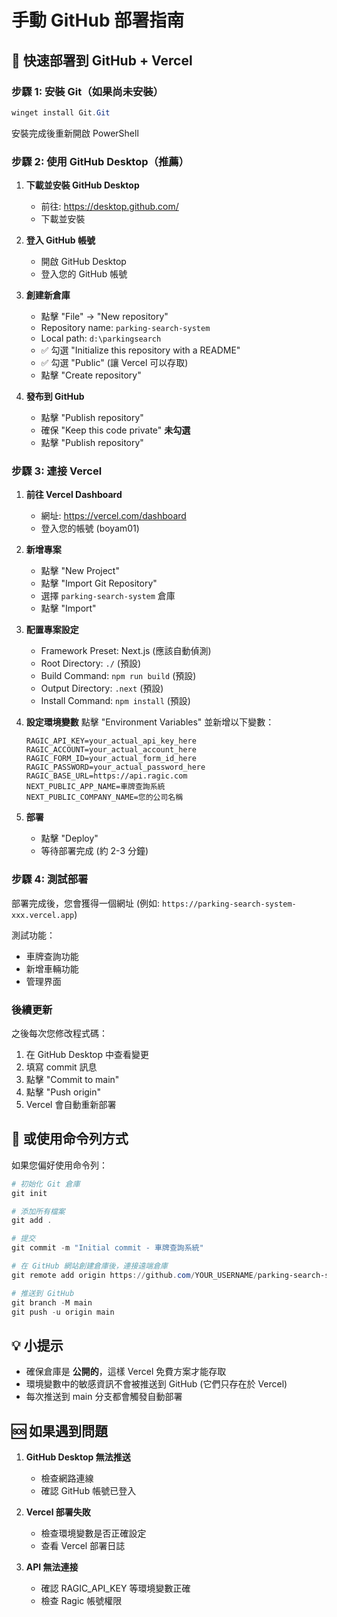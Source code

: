# 手動 GitHub 部署指南

## 🚀 快速部署到 GitHub + Vercel

### 步驟 1: 安裝 Git（如果尚未安裝）
```powershell
winget install Git.Git
```
安裝完成後重新開啟 PowerShell

### 步驟 2: 使用 GitHub Desktop（推薦）

1. **下載並安裝 GitHub Desktop**
   - 前往: https://desktop.github.com/
   - 下載並安裝

2. **登入 GitHub 帳號**
   - 開啟 GitHub Desktop
   - 登入您的 GitHub 帳號

3. **創建新倉庫**
   - 點擊 "File" → "New repository"
   - Repository name: `parking-search-system`
   - Local path: `d:\parkingsearch`
   - ✅ 勾選 "Initialize this repository with a README"
   - ✅ 勾選 "Public" (讓 Vercel 可以存取)
   - 點擊 "Create repository"

4. **發布到 GitHub**
   - 點擊 "Publish repository"
   - 確保 "Keep this code private" **未勾選**
   - 點擊 "Publish repository"

### 步驟 3: 連接 Vercel

1. **前往 Vercel Dashboard**
   - 網址: https://vercel.com/dashboard
   - 登入您的帳號 (boyam01)

2. **新增專案**
   - 點擊 "New Project"
   - 點擊 "Import Git Repository"
   - 選擇 `parking-search-system` 倉庫
   - 點擊 "Import"

3. **配置專案設定**
   - Framework Preset: Next.js (應該自動偵測)
   - Root Directory: `./` (預設)
   - Build Command: `npm run build` (預設)
   - Output Directory: `.next` (預設)
   - Install Command: `npm install` (預設)

4. **設定環境變數**
   點擊 "Environment Variables" 並新增以下變數：
   
   ```
   RAGIC_API_KEY=your_actual_api_key_here
   RAGIC_ACCOUNT=your_actual_account_here
   RAGIC_FORM_ID=your_actual_form_id_here
   RAGIC_PASSWORD=your_actual_password_here
   RAGIC_BASE_URL=https://api.ragic.com
   NEXT_PUBLIC_APP_NAME=車牌查詢系統
   NEXT_PUBLIC_COMPANY_NAME=您的公司名稱
   ```

5. **部署**
   - 點擊 "Deploy"
   - 等待部署完成 (約 2-3 分鐘)

### 步驟 4: 測試部署

部署完成後，您會獲得一個網址 (例如: `https://parking-search-system-xxx.vercel.app`)

測試功能：
- 車牌查詢功能
- 新增車輛功能
- 管理界面

### 後續更新

之後每次您修改程式碼：
1. 在 GitHub Desktop 中查看變更
2. 填寫 commit 訊息
3. 點擊 "Commit to main"
4. 點擊 "Push origin"
5. Vercel 會自動重新部署

## 🔧 或使用命令列方式

如果您偏好使用命令列：

```powershell
# 初始化 Git 倉庫
git init

# 添加所有檔案
git add .

# 提交
git commit -m "Initial commit - 車牌查詢系統"

# 在 GitHub 網站創建倉庫後，連接遠端倉庫
git remote add origin https://github.com/YOUR_USERNAME/parking-search-system.git

# 推送到 GitHub
git branch -M main
git push -u origin main
```

## 💡 小提示

- 確保倉庫是 **公開的**，這樣 Vercel 免費方案才能存取
- 環境變數中的敏感資訊不會被推送到 GitHub (它們只存在於 Vercel)
- 每次推送到 main 分支都會觸發自動部署

## 🆘 如果遇到問題

1. **GitHub Desktop 無法推送**
   - 檢查網路連線
   - 確認 GitHub 帳號已登入

2. **Vercel 部署失敗**
   - 檢查環境變數是否正確設定
   - 查看 Vercel 部署日誌

3. **API 無法連接**
   - 確認 RAGIC_API_KEY 等環境變數正確
   - 檢查 Ragic 帳號權限
